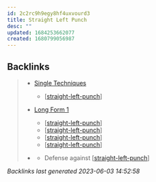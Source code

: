 ```yaml
---
id: 2c2rc9h9egy8hf4uxvourd3
title: Straight Left Punch
desc: ""
updated: 1684253662077
created: 1680799056987
---
```


## Backlinks

> - [Single Techniques](..\single-techniques.md)
>   - [[straight-left-punch]]
>    
> - [Long Form 1](..\forms\2-long-form-1.md)
>   - [[straight-left-punch]]
>   - [[straight-left-punch]]
>   - [[straight-left-punch]]
>   - [[straight-left-punch]]
>    
> - [](..\techniques\shielding-hammer.md)
>   - Defense against [[straight-left-punch]]

_Backlinks last generated 2023-06-03 14:52:58_

[//begin]: # "Autogenerated link references for markdown compatibility"
[straight-left-punch]: straight-left-punch "Straight Left Punch"
[//end]: # "Autogenerated link references"